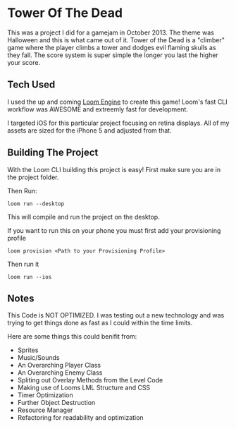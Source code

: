 Tower Of The Dead
==============

This was a project I did for a gamejam in October 2013. The theme was Halloween and this is what came out of it.
Tower of the Dead is a "climber" game where the player climbs a tower and dodges evil flaming skulls as they fall. The 
score system is super simple the longer you last the higher your score. 

Tech Used
---------

I used the up and coming [Loom Engine](http://loomsdk.com) to create this game! Loom's fast CLI workflow was AWESOME and
extreemly fast for development. 

I targeted iOS for this particular project focusing on retina displays. All of my assets are sized for the iPhone 5
and adjusted from that. 

Building The Project
--------------------

With the Loom CLI building this project is easy! First make sure you are in the project folder.

Then Run:

    loom run --desktop

This will compile and run the project on the desktop.

If you want to run this on your phone you must first add your provisioning profile

    loom provision <Path to your Provisioning Profile>

Then run it

    loom run --ios

Notes
-----
This Code is NOT OPTIMIZED. I was testing out a new technology and was trying to get things done as fast as I could
within the time limits. 

Here are some things this could benifit from:
- Sprites
- Music/Sounds
- An Overarching Player Class
- An Overarching Enemy Class
- Spliting out Overlay Methods from the Level Code
- Making use of Looms LML Structure and CSS
- Timer Optimization
- Further Object Destruction
- Resource Manager
- Refactoring for readability and optimization


